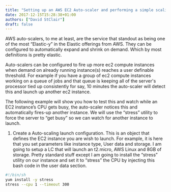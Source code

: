 ```yaml
---
title: "Setting up an AWS EC2 Auto-scaler and performing a simple scaling up event."
date: 2017-12-15T15:28:38+01:00
authors: ["David StClair"]
draft: false
---
```

AWS auto-scalers, to me at least, are the service that standout as being one of the most “Elastic-y” in the Elastic offerings from AWS. They can be configured to automatically expand and shrink on demand.  Which by most definitions is pretty elastic. 

Auto-scalers can be configured to fire up more ec2 compute instances when demand on already running instance(s) reaches a user definable threshold.  For example if you have a group of ec2 compute instances working on a queue of jobs and that queue is keeping all of the server's processor tied up consistently for say, 10 minutes the auto-scaler will detect this and launch up another ec2 instance.

The following example will show you how to test this and watch while an EC2 instance’s CPU gets busy, the auto-scaler notices this and  automatically fires-up another instance. We will use the “stress” utility to  force the server to “get busy” so we can watch for another instance to launch.

1. Create a Auto-scaling launch configuration.  This is an object that defines the EC2 instance you are wish to launch. For example, it is here that you set parameters like instance type, User data and storage.  I am going to setup a LC that will launch an t2.micro, AWS Linux and 8GB of storage.  Pretty standard stuff except I am  going to install the “stress” utility on our instance and set it to “stress” the CPU by injecting this bash code in the user data section.

```bash
#!/bin/sh
yum install -y stress
stress --cpu 1 --timeout 300
```
